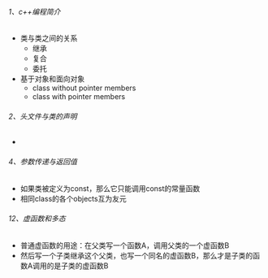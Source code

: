 ###### 1、c++编程简介

- 类与类之间的关系
  - 继承
  - 复合
  - 委托
- 基于对象和面向对象
  - class without pointer members
  - class with pointer members



###### 2、头文件与类的声明

- 



###### 4、参数传递与返回值

- 如果类被定义为const，那么它只能调用const的常量函数
- 相同class的各个objects互为友元



###### 12、虚函数和多态

- 普通虚函数的用途：在父类写一个函数A，调用父类的一个虚函数B
- 然后写一个子类继承这个父类，也写一个同名的虚函数B，那么才是子类的函数A调用的是子类的虚函数B